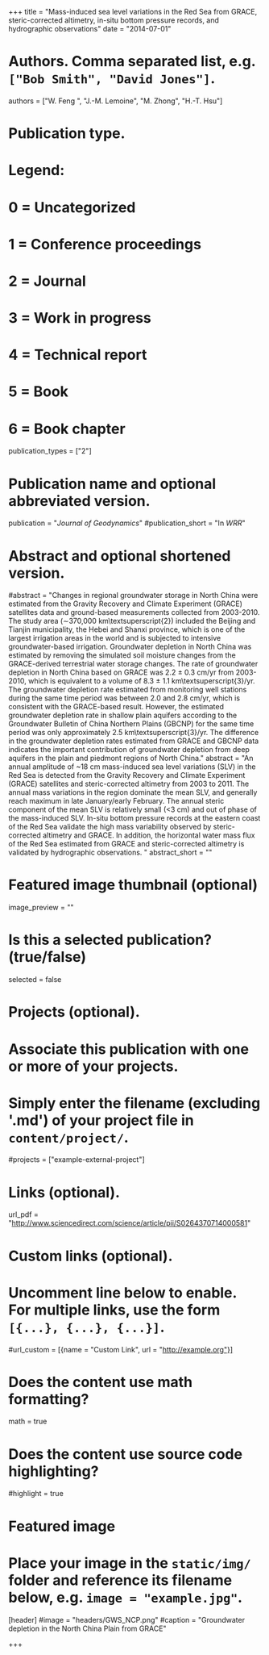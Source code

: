 +++
title = "Mass-induced sea level variations in the Red Sea from GRACE, steric-corrected altimetry, in-situ bottom pressure records, and hydrographic observations"
date = "2014-07-01"


# Authors. Comma separated list, e.g. `["Bob Smith", "David Jones"]`.
authors = ["W. Feng ", "J.-M. Lemoine", "M. Zhong", "H.-T. Hsu"]

# Publication type.
# Legend:
# 0 = Uncategorized
# 1 = Conference proceedings
# 2 = Journal
# 3 = Work in progress
# 4 = Technical report
# 5 = Book
# 6 = Book chapter
publication_types = ["2"]

# Publication name and optional abbreviated version.
publication = "*Journal of Geodynamics*"
#publication_short = "In *WRR*"

# Abstract and optional shortened version.
#abstract = "Changes in regional groundwater storage in North China were estimated from the Gravity Recovery and Climate Experiment (GRACE) satellites data and ground-based measurements collected from 2003-2010. The study area ($\sim$370,000 km\textsuperscript{2}) included the Beijing and Tianjin municipality, the Hebei and Shanxi province, which is one of the largest irrigation areas in the world and is subjected to intensive groundwater-based irrigation. Groundwater depletion in North China was estimated by removing the simulated soil moisture changes from the GRACE-derived terrestrial water storage changes. The rate of groundwater depletion in North China based on GRACE was 2.2 $\pm$ 0.3 cm/yr from 2003-2010, which is equivalent to a volume of 8.3 $\pm$ 1.1 km\textsuperscript{3}/yr. The groundwater depletion rate estimated from monitoring well stations during the same time period was between 2.0 and 2.8 cm/yr, which is consistent with the GRACE-based result.  However, the estimated groundwater depletion rate in shallow plain aquifers according to the Groundwater Bulletin of China Northern Plains (GBCNP) for the same time period was only approximately 2.5 km\textsuperscript{3}/yr. The difference in the groundwater depletion rates estimated from GRACE and GBCNP data indicates the important contribution of groundwater depletion from deep aquifers in the plain and piedmont regions of North China."
abstract = "An annual amplitude of ~18 cm mass-induced sea level variations (SLV) in the Red Sea is detected from the Gravity Recovery and Climate Experiment (GRACE) satellites and steric-corrected altimetry from 2003 to 2011. The annual mass variations in the region dominate the mean SLV, and generally reach maximum in late January/early February. The annual steric component of the mean SLV is relatively small (<3 cm) and out of phase of the mass-induced SLV. In-situ bottom pressure records at the eastern coast of the Red Sea validate the high mass variability observed by steric-corrected altimetry and GRACE. In addition, the horizontal water mass flux of the Red Sea estimated from GRACE and steric-corrected altimetry is validated by hydrographic observations. "
abstract_short = ""

# Featured image thumbnail (optional)
image_preview = ""

# Is this a selected publication? (true/false)
selected = false

# Projects (optional).
#   Associate this publication with one or more of your projects.
#   Simply enter the filename (excluding '.md') of your project file in `content/project/`.
#projects = ["example-external-project"]

# Links (optional).
url_pdf = "http://www.sciencedirect.com/science/article/pii/S0264370714000581"


# Custom links (optional).
#   Uncomment line below to enable. For multiple links, use the form `[{...}, {...}, {...}]`.
#url_custom = [{name = "Custom Link", url = "http://example.org"}]

# Does the content use math formatting?
math = true

# Does the content use source code highlighting?
#highlight = true

# Featured image
# Place your image in the `static/img/` folder and reference its filename below, e.g. `image = "example.jpg"`.
[header]
#image = "headers/GWS_NCP.png"
#caption = "Groundwater depletion in the North China Plain from GRACE"

+++

